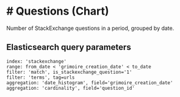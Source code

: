 # \# Questions (Chart)

Number of StackExchange questions in a period, grouped by date.

## Elasticsearch query parameters
```
index: 'stackexchange'
range: from_date < 'grimoire_creation_date' < to_date
filter: 'match', is_stackexchange_question='1'
filter: 'terms', tag=urls
aggregation: 'date_histogram', field='grimoire_creation_date'
aggregation: 'cardinality', field='question_id'
```
